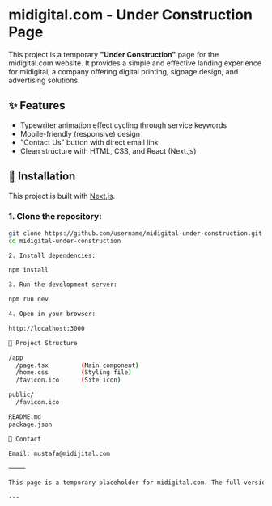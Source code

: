 # midigital.com - Under Construction Page

This project is a temporary **"Under Construction"** page for the midigital.com website. It provides a simple and effective landing experience for midigital, a company offering digital printing, signage design, and advertising solutions.

## ✨ Features

- Typewriter animation effect cycling through service keywords
- Mobile-friendly (responsive) design
- "Contact Us" button with direct email link
- Clean structure with HTML, CSS, and React (Next.js)

## 🚀 Installation

This project is built with [Next.js](https://nextjs.org/).

### 1. Clone the repository:

```bash
git clone https://github.com/username/midigital-under-construction.git
cd midigital-under-construction

2. Install dependencies:

npm install

3. Run the development server:

npm run dev

4. Open in your browser:

http://localhost:3000

🧱 Project Structure

/app
  /page.tsx         (Main component)
  /home.css         (Styling file)
  /favicon.ico      (Site icon)

public/
  /favicon.ico

README.md
package.json

📩 Contact

Email: mustafa@midijital.com

⸻

This page is a temporary placeholder for midigital.com. The full version of the website will be launched soon!

---